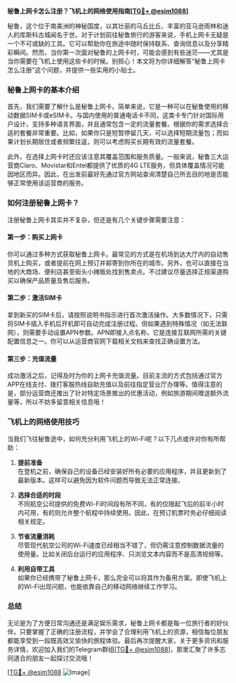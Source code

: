 **秘鲁上网卡怎么注册？飞机上的网络使用指南[[TG💪+ @esim1088](https://t.me/s/esim1088)]**

秘鲁，这个位于南美洲的神秘国度，以其壮丽的马丘比丘、丰富的亚马逊雨林和迷人的库斯科古城闻名于世。对于计划前往秘鲁旅行的游客来说，手机上网卡无疑是一个不可或缺的工具。它可以帮助你在旅途中随时保持联系、查询信息以及分享精彩瞬间。然而，当你第一次面对秘鲁的上网卡时，可能会感到有些迷茫——尤其是当你需要在飞机上使用这些卡的时候。别担心！本文将为你详细解答“秘鲁上网卡怎么注册”这个问题，并提供一些实用的小贴士。

### 秘鲁上网卡的基本介绍

首先，我们需要了解什么是秘鲁上网卡。简单来说，它是一种可以在秘鲁使用的移动数据SIM卡或eSIM卡。与国内使用的普通电话卡不同，这类卡专门针对国际用户设计，支持多种语言界面，并且通常包含一定的流量套餐。根据你的需求选择合适的套餐非常重要。比如，如果你只是短暂停留几天，可以选择短期流量包；而如果计划长期居住或者频繁往返，则可以考虑购买长期有效的流量套餐。

此外，在选择上网卡时还应该注意其覆盖范围和服务质量。一般来说，秘鲁三大运营商Claro、Movistar和Entel都提供了优质的4G LTE服务，但具体覆盖情况可能因地区而异。因此，在出发前最好先通过官方网站查询清楚自己所去目的地是否能够正常使用该运营商的服务。

### 如何注册秘鲁上网卡？

注册秘鲁上网卡其实并不复杂，但还是有几个关键步骤需要注意：

#### 第一步：购买上网卡
你可以通过多种方式获取秘鲁上网卡。最常见的方式是在机场到达大厅内的自动售货机上购买，或者提前在网上预订并邮寄到你所在的城市。另外，也可以直接在当地的大商场、便利店甚至街头小摊贩处找到售卖点。不过建议尽量选择正规渠道购买以确保产品质量及售后服务。

#### 第二步：激活SIM卡
拿到新买的SIM卡后，请按照说明书指示进行首次激活操作。大多数情况下，只需将SIM卡插入手机后开机即可自动完成注册过程。但如果遇到特殊情况（如无法联网），则需要手动设置APN参数。APN即接入点名称，它是连接互联网所需的关键配置信息之一。你可以从运营商官网下载相关文档来查找正确设置方法。

#### 第三步：充值流量
成功激活之后，记得及时为你的上网卡充值流量。目前主流的方式包括通过官方APP在线支付、拨打客服热线自助充值以及前往指定营业厅办理等。值得注意的是，部分运营商还推出了针对特定场景推出的优惠活动，例如旅游期间赠送额外流量等，所以不妨多留意相关信息哦！

### 飞机上的网络使用技巧

当我们飞往秘鲁途中，如何充分利用飞机上的Wi-Fi呢？以下几点或许对你有所帮助：

1. **提前准备**  
   在登机之前，确保自己的设备已经安装好所有必要的应用程序，并且更新到了最新版本。这样可以避免因为软件问题而导致无法正常连接。

2. **选择合适的时段**  
   不同航空公司提供的免费Wi-Fi时间段有所不同，有的仅限起飞后的前半小时内可用，有的则允许整个航程中持续使用。因此，在预订机票时务必仔细阅读相关规定。

3. **节省流量消耗**  
   尽管现代航空公司的Wi-Fi速度已经相当不错了，但仍需注意控制数据流量的使用量。比如关闭后台运行的应用程序、只浏览文本内容而不是高清视频等。

4. **利用自带工具**  
   如果你已经携带了秘鲁上网卡，那么完全可以将其作为备用方案。即使飞机上的Wi-Fi出现问题，也能依靠自己的移动网络继续工作学习。

### 总结

无论是为了方便日常沟通还是满足娱乐需求，秘鲁上网卡都是每一位旅行者的好伙伴。只要掌握了正确的注册流程，并学会了合理利用飞机上的资源，相信每位朋友都能享受到一段既高效又愉快的旅程体验。最后再次提醒大家，关于更多资讯和服务详情，欢迎加入我们的Telegram群组[[TG💪+ @esim1088](https://t.me/s/esim1088)]，那里汇聚了许多志同道合的朋友一起探讨交流哦！

[[TG💪+ @esim1088](https://t.me/s/esim1088) ![Image](https://i.postimg.cc/4NQfJmqS/Snipaste-2025-05-13-00-14-12.png)]